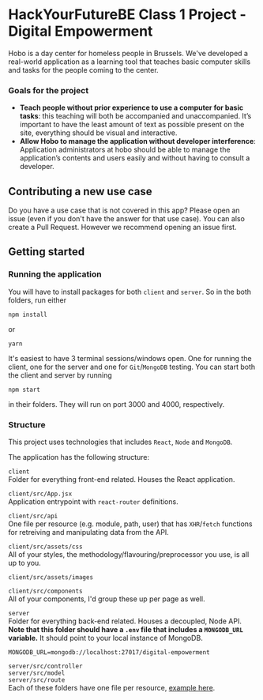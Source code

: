 # HackYourFutureBE Class 1 Project - Digital Empowerment

Hobo is a day center for homeless people in Brussels. We've developed a real-world application as a learning tool that teaches basic computer skills and tasks for the people coming to the center.

### Goals for the project
  - **Teach people without prior experience to use a computer for basic tasks**: this teaching will both be accompanied and unaccompanied. It’s important to have the least amount of text as possible present on the site, everything should be visual and interactive.
  - **Allow Hobo to manage the application without developer interference**: Application administrators at hobo should be able to manage the application’s contents and users easily and without having to consult a developer. 

## Contributing a new use case

Do you have a use case that is not covered in this app? Please open an issue (even if you don't have the answer for that use case). You can also create a Pull Request. However we recommend opening an issue first.

## Getting started

### Running the application

You will have to install packages for both `client` and `server`.
So in the both folders, run either
```
npm install
```
or
```
yarn
```

It's easiest to have 3 terminal sessions/windows open. One for running the client, one for the server and one for `Git`/`MongoDB` testing. You can start both the client and server by running
```
npm start
```
in their folders. They will run on port 3000 and 4000, respectively.

### Structure

This project uses technologies that includes `React`, `Node` and `MongoDB`.

The application has the following structure:

`client`  
Folder for everything front-end related. Houses the React application.

`client/src/App.jsx`  
Application entrypoint with `react-router` definitions.

`client/src/api`  
One file per resource (e.g. module, path, user) that has `XHR`/`fetch` functions for retreiving and manipulating data from the API.

`client/src/assets/css`  
All of your styles, the methodology/flavouring/preprocessor you use, is all up to you.

`client/src/assets/images`  

`client/src/components`  
All of your components, I'd group these up per page as well.



`server`  
Folder for everything back-end related. Houses a decoupled, Node API.  
**Note that this folder should have a `.env` file that includes a `MONGODB_URL` variable.** It should point to your local instance of MongoDB.
```
MONGODB_URL=mongodb://localhost:27017/digital-empowerment
```

`server/src/controller`  
`server/src/model`  
`server/src/route`  
Each of these folders have one file per resource, [example here](https://github.com/HackYourFutureBelgium/class1-project-digital-empowerment/tree/master/server/src).
